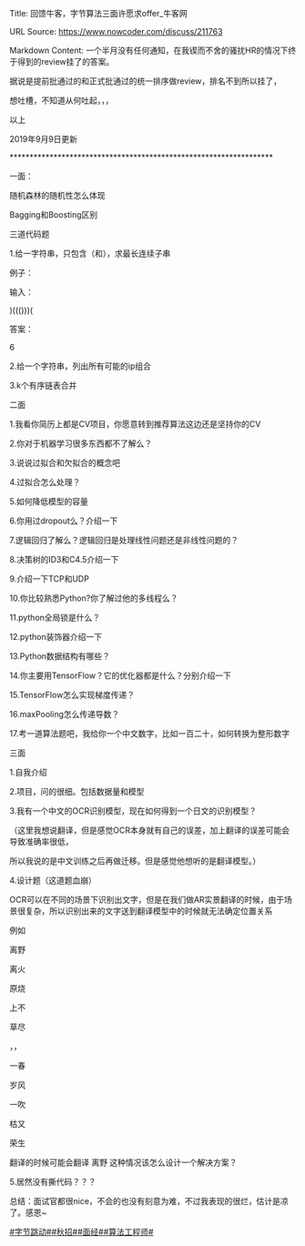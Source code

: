 Title: 回馈牛客，字节算法三面许愿求offer_牛客网

URL Source: https://www.nowcoder.com/discuss/211763

Markdown Content:
一个半月没有任何通知，在我锲而不舍的骚扰HR的情况下终于得到的review挂了的答案。

据说是提前批通过的和正式批通过的统一排序做review，排名不到所以挂了，

想吐槽，不知道从何吐起，，，

以上

2019年9月9日更新

\*\*\*\*\*\*\*\*\*\*\*\*\*\*\*\*\*\*\*\*\*\*\*\*\*\*\*\*\*\*\*\*\*\*\*\*\*\*\*\*\*\*\*\*\*\*\*\*\*\*\*\*\*\*\*\*\*\*\*\*\*\*\*\*\*\*

一面：

随机森林的随机性怎么体现

Bagging和Boosting区别

三道代码题

1.给一字符串，只包含（和），求最长连续子串

例子：

输入：

)((()))(

答案：

6

2.给一个字符串，列出所有可能的ip组合

3.k个有序链表合并

二面

1.我看你简历上都是CV项目，你愿意转到推荐算法这边还是坚持你的CV

2.你对于机器学习很多东西都不了解么？

3.说说过拟合和欠拟合的概念吧

4.过拟合怎么处理？

5.如何降低模型的容量

6.你用过dropout么？介绍一下

7.逻辑回归了解么？逻辑回归是处理线性问题还是非线性问题的？

8.决策树的ID3和C4.5介绍一下

9.介绍一下TCP和UDP

10.你比较熟悉Python?你了解过他的多线程么？

11.python全局锁是什么？

12.python装饰器介绍一下

13.Python数据结构有哪些？

14.你主要用TensorFlow？它的优化器都是什么？分别介绍一下

15.TensorFlow怎么实现梯度传递？

16.maxPooling怎么传递导数？

17.考一道算法题吧，我给你一个中文数字，比如一百二十，如何转换为整形数字

三面

1.自我介绍

2.项目，问的很细。包括数据量和模型

3.我有一个中文的OCR识别模型，现在如何得到一个日文的识别模型？

（这里我想说翻译，但是感觉OCR本身就有自己的误差，加上翻译的误差可能会导致准确率很低，

所以我说的是中文训练之后再做迁移。但是感觉他想听的是翻译模型。）

4.设计题（这道题血崩）

OCR可以在不同的场景下识别出文字，但是在我们做AR实景翻译的时候，由于场景很复杂，所以识别出来的文字送到翻译模型中的时候就无法确定位置关系

例如

离野

离火

原烧

上不

草尽

，，

一春

岁风

一吹

枯又

荣生

翻译的时候可能会翻译 离野 这种情况该怎么设计一个解决方案？

5.居然没有撕代码？？？

总结：面试官都很nice，不会的也没有刻意为难，不过我表现的很烂，估计是凉了。感恩~

[#字节跳动#](https://www.nowcoder.com/enterprise/665/discussion)[#秋招#](https://www.nowcoder.com/creation/subject/002d6ce4eab1487f9cae3241b5322732)[#面经#](https://www.nowcoder.com/creation/subject/928d551be73f40db82c0ed83286c8783)[#算法工程师#](https://www.nowcoder.com/creation/subject/146d543971d045ba84b4b8a4dd573fff)
